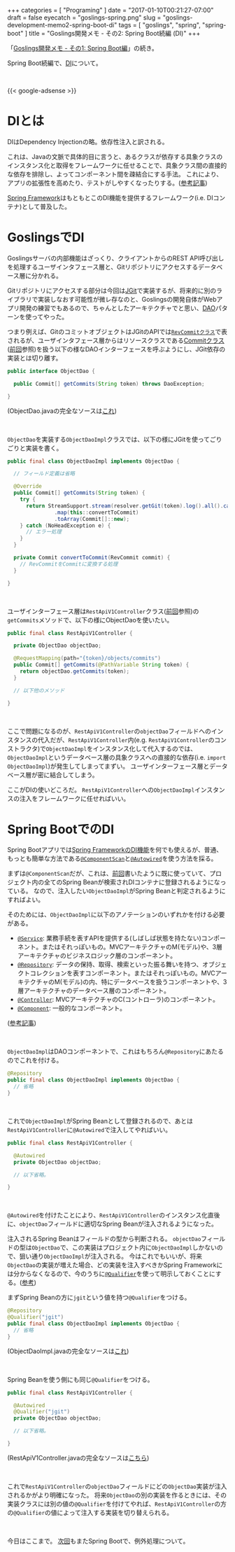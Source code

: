 +++
categories = [ "Programing" ]
date = "2017-01-10T00:21:27-07:00"
draft = false
eyecatch = "goslings-spring.png"
slug = "goslings-development-memo2-spring-boot-di"
tags = [ "goslings", "spring", "spring-boot" ]
title = "Goslings開発メモ - その2: Spring Boot続編 (DI)"
+++

「[Goslings開発メモ - その1: Spring Boot編](https://www.kaitoy.xyz/2017/01/03/goslings-development-memo1-spring-boot/)」の続き。

Spring Boot続編で、[DI](https://ja.wikipedia.org/wiki/%E4%BE%9D%E5%AD%98%E6%80%A7%E3%81%AE%E6%B3%A8%E5%85%A5)について。

<br>

{{< google-adsense >}}

# DIとは
DIはDependency Injectionの略。依存性注入と訳される。

これは、Javaの文脈で具体的目に言うと、あるクラスが依存する具象クラスのインスタンス化と取得をフレームワークに任せることで、具象クラス間の直接的な依存を排除し、よってコンポーネント間を疎結合にする手法。
これにより、アプリの拡張性を高めたり、テストがしやすくなったりする。([参考記事](http://qiita.com/mizunowanko/items/53eed059fc044c5aa5dc))

[Spring Framework](http://projects.spring.io/spring-framework/)はもともとこのDI機能を提供するフレームワーク(i.e. DIコンテナ)として普及した。

# GoslingsでDI
Goslingsサーバの内部機能はざっくり、クライアントからのREST API呼び出しを処理するユーザインタフェース層と、Gitリポジトリにアクセスするデータベース層に分かれる。

Gitリポジトリにアクセスする部分は今回は[JGit](https://eclipse.org/jgit/)で実装するが、将来的に別のライブラリで実装しなおす可能性が微レ存なのと、Goslingsの開発自体がWebアプリ開発の練習でもあるので、ちゃんとしたアーキテクチャでと思い、[DAO](https://ja.wikipedia.org/wiki/Data_Access_Object)パターンを使ってやった。

つまり例えば、GitのコミットオブジェクトはJGitのAPIでは[`RevCommitクラス`](http://download.eclipse.org/jgit/site/3.7.1.201504261725-r/apidocs/org/eclipse/jgit/revwalk/RevCommit.html)で表されるが、ユーザインタフェース層からはリソースクラスである[Commitクラス](https://github.com/kaitoy/goslings/blob/dba65bf4ca7ad1dd91b927d623b6ea9a39870b62/goslings-server/src/main/java/com/github/kaitoy/goslings/server/resource/Commit.java)([前回](https://www.kaitoy.xyz/2017/01/03/goslings-development-memo1-spring-boot/#5-%E3%83%AA%E3%82%BD%E3%83%BC%E3%82%B9%E3%82%AF%E3%83%A9%E3%82%B9%E4%BD%9C%E6%88%90)参照)を扱う以下の様なDAOインターフェースを呼ぶようにし、JGit依存の実装とは切り離す。

```java
public interface ObjectDao {

  public Commit[] getCommits(String token) throws DaoException;

}
```

(ObjectDao.javaの完全なソースは[これ](https://github.com/kaitoy/goslings/blob/dba65bf4ca7ad1dd91b927d623b6ea9a39870b62/goslings-server/src/main/java/com/github/kaitoy/goslings/server/dao/ObjectDao.java))

<br>

`ObjectDao`を実装する`ObjectDaoImpl`クラスでは、以下の様にJGitを使ってごりごりと実装を書く。

```java
public final class ObjectDaoImpl implements ObjectDao {

  // フィールド定義は省略

  @Override
  public Commit[] getCommits(String token) {
    try {
      return StreamSupport.stream(resolver.getGit(token).log().all().call().spliterator(), false)
               .map(this::convertToCommit)
               .toArray(Commit[]::new);
    } catch (NoHeadException e) {
      // エラー処理
    }
  }

  private Commit convertToCommit(RevCommit commit) {
    // RevCommitをCommitに変換する処理
  }

}
```

<br>

ユーザインターフェース層は`RestApiV1Controller`クラス([前回](https://www.kaitoy.xyz/2017/01/03/goslings-development-memo1-spring-boot/#6-%E3%82%B3%E3%83%B3%E3%83%88%E3%83%AD%E3%83%BC%E3%83%A9-rest-api%E3%82%B3%E3%83%B3%E3%83%88%E3%83%AD%E3%83%BC%E3%83%A9-%E4%BD%9C%E6%88%90)参照)の`getCommits`メソッドで、以下の様にObjectDaoを使いたい。

```java
public final class RestApiV1Controller {

  private ObjectDao objectDao;

  @RequestMapping(path="{token}/objects/commits")
  public Commit[] getCommits(@PathVariable String token) {
    return objectDao.getCommits(token);
  }

  // 以下他のメソッド

}
```

<br>

ここで問題になるのが、`RestApiV1Controller`の`objectDao`フィールドへのインスタンスの代入だが、`RestApiV1Controller`内(e.g. `RestApiV1Controller`のコンストラクタ)で`ObjectDaoImpl`をインスタンス化して代入するのでは、`ObjectDaoImpl`というデータベース層の具象クラスへの直接的な依存(i.e. `import ObjectDaoImpl`)が発生してしまってまずい。
ユーザインターフェース層とデータベース層が密に結合してしまう。

ここがDIの使いどころだ。
`RestApiV1Controller`への`ObjectDaoImpl`インスタンスの注入をフレームワークに任せればいい。

# Spring BootでのDI
Spring Bootアプリでは[Spring FrameworkのDI機能](https://docs.spring.io/spring/docs/4.3.4.RELEASE/spring-framework-reference/html/beans.html)を何でも使えるが、普通、もっとも簡単な方法である[`@ComponentScan`](http://docs.spring.io/spring-framework/docs/4.3.4.RELEASE/javadoc-api/org/springframework/context/annotation/ComponentScan.html)と[`@Autowired`](https://docs.spring.io/spring/docs/4.3.4.RELEASE/spring-framework-reference/html/beans.html#beans-autowired-annotation)を使う方法を採る。

まずは`@ComponentScan`だが、これは、[前回](https://www.kaitoy.xyz/2017/01/03/goslings-development-memo1-spring-boot/#7-%E3%83%A1%E3%82%A4%E3%83%B3%E3%82%AF%E3%83%A9%E3%82%B9%E4%BD%9C%E6%88%90)書いたように既に使っていて、プロジェクト内の全てのSpring Beanが検索されDIコンテナに登録されるようになっている。
なので、注入したい`ObjectDaoImpl`がSpring Beanと判定されるようにすればよい。

そのためには、`ObjectDaoImpl`に以下のアノテーションのいずれかを付ける必要がある。

* [`@Service`](http://docs.spring.io/spring-framework/docs/4.3.4.RELEASE/javadoc-api/org/springframework/stereotype/Service.html): 業務手続を表すAPIを提供する(しばしば状態を持たない)コンポーネント。またはそれっぽいもの。MVCアーキテクチャのM(モデル)や、3層アーキテクチャのビジネスロジック層のコンポーネント。
* [`@Repository`](http://docs.spring.io/spring-framework/docs/4.3.4.RELEASE/javadoc-api/org/springframework/stereotype/Repository.html): データの保持、取得、検索といった振る舞いを持つ、オブジェクトコレクションを表すコンポーネント。またはそれっぽいもの。MVCアーキテクチャのM(モデル)の内、特にデータベースを扱うコンポーネントや、3層アーキテクチャのデータベース層のコンポーネント。
* [`@Controller`](http://docs.spring.io/spring-framework/docs/4.3.4.RELEASE/javadoc-api/org/springframework/stereotype/Controller.html): MVCアーキテクチャのC(コントローラ)のコンポーネント。
* [`@Component`](http://docs.spring.io/spring-framework/docs/4.3.4.RELEASE/javadoc-api/org/springframework/stereotype/Component.html): 一般的なコンポーネント。

([参考記事](http://qiita.com/KevinFQ/items/abc7369cb07eb4b9ae29))

<br>

`ObjectDaoImpl`はDAOコンポーネントで、これはもちろん`@Repository`にあたるのでこれを付ける。

```java
@Repository
public final class ObjectDaoImpl implements ObjectDao {
  // 省略
}
```

<br>

これで`ObjectDaoImpl`がSpring Beanとして登録されるので、あとは`RestApiV1Controller`に`@Autowired`で注入してやればいい。

```java
public final class RestApiV1Controller {

  @Autowired
  private ObjectDao objectDao;

  // 以下省略。

}
```

<br>

`@Autowired`を付けたことにより、`RestApiV1Controller`のインスタンス化直後に、`objectDao`フィールドに適切なSpring Beanが注入されるようになった。

注入されるSpring Beanはフィールドの型から判断される。
`objectDao`フィールドの型は`ObjectDao`で、この実装はプロジェクト内に`ObjectDaoImpl`しかないので、狙い通り`ObjectDaoImpl`が注入される。
今はこれでもいいが、将来`ObjectDao`の実装が増えた場合、どの実装を注入すべきかSpring Frameworkには分からなくなるので、今のうちに[`@Qualifier`](http://docs.spring.io/spring/docs/4.3.4.RELEASE/javadoc-api/org/springframework/beans/factory/annotation/Qualifier.html)を使って明示しておくことにする。([参考](https://docs.spring.io/spring/docs/4.3.4.RELEASE/spring-framework-reference/html/beans.html#beans-autowired-annotation-qualifiers))

まずSpring Beanの方に`jgit`という値を持つ`@Qualifier`をつける。

```java
@Repository
@Qualifier("jgit")
public final class ObjectDaoImpl implements ObjectDao {
  // 省略
}
```

(ObjectDaoImpl.javaの完全なソースは[これ](https://github.com/kaitoy/goslings/blob/dba65bf4ca7ad1dd91b927d623b6ea9a39870b62/goslings-server/src/main/java/com/github/kaitoy/goslings/server/dao/jgit/ObjectDaoImpl.java))

<br>

Spring Beanを使う側にも同じ`@Qualifier`をつける。

```java
public final class RestApiV1Controller {

  @Autowired
  @Qualifier("jgit")
  private ObjectDao objectDao;

  // 以下省略。

}
```

(RestApiV1Controller.javaの完全なソースは[こちら](https://github.com/kaitoy/goslings/blob/dba65bf4ca7ad1dd91b927d623b6ea9a39870b62/goslings-server/src/main/java/com/github/kaitoy/goslings/server/controller/RestApiV1Controller.java))

<br>

これで`RestApiV1Controller`の`objectDao`フィールドにどの`ObjectDao`実装が注入されるかがより明確になった。
将来`ObjectDao`の別の実装を作るときには、その実装クラスには別の値の`@Qualifier`を付けてやれば、`RestApiV1Controller`の方の`@Qualifier`の値によって注入する実装を切り替えられる。

<br>

今日はここまで。
[次回](https://www.kaitoy.xyz/2017/01/13/goslings-development-memo3-spring-boot-exception/)もまたSpring Bootで、例外処理について。
